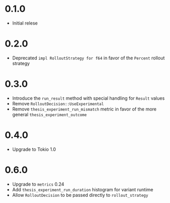 # 0.1.0

- Initial relese

# 0.2.0

- Deprecated `impl RolloutStrategy for f64` in favor of the `Percent` rollout strategy

# 0.3.0

- Introduce the `run_result` method with special handling for `Result` values
- Remove `RolloutDecision::UseExperimental`
- Remove `thesis_experiment_run_mismatch` metric in favor of the more general
  `thesis_experiment_outcome`

# 0.4.0

- Upgrade to Tokio 1.0

# 0.6.0

- Upgrade to `metrics` 0.24
- Add `thesis_experiment_run_duration` histogram for variant runtime
- Allow `RolloutDecision` to be passed directly to `rollout_strategy`
